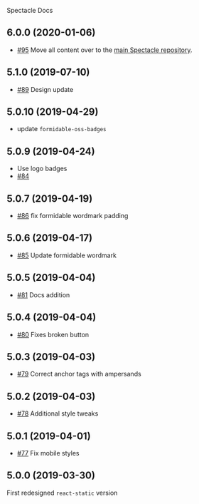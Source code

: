 Spectacle Docs

## 6.0.0 (2020-01-06)

- [#95](https://github.com/FormidableLabs/spectacle-docs/pull/95) Move all content over to the [main Spectacle repository](https://www.github.com/formidablelabs/spectacle).

## 5.1.0 (2019-07-10)

- [#89](https://github.com/FormidableLabs/spectacle-docs/pull/89) Design update

## 5.0.10 (2019-04-29)

- update `formidable-oss-badges`

## 5.0.9 (2019-04-24)

- Use logo badges
- [#84](https://github.com/FormidableLabs/spectacle-docs/pull/84)

## 5.0.7 (2019-04-19)

- [#86](https://github.com/FormidableLabs/spectacle-docs/pull/86) fix formidable wordmark padding

## 5.0.6 (2019-04-17)

- [#85](https://github.com/FormidableLabs/spectacle-docs/pull/85) Update formidable wordmark

## 5.0.5 (2019-04-04)

- [#81](https://github.com/FormidableLabs/spectacle-docs/pull/81) Docs addition

## 5.0.4 (2019-04-04)

- [#80](https://github.com/FormidableLabs/spectacle-docs/pull/80) Fixes broken button

## 5.0.3 (2019-04-03)

- [#79](https://github.com/FormidableLabs/spectacle-docs/pull/79) Correct anchor tags with ampersands

## 5.0.2 (2019-04-03)

- [#78](https://github.com/FormidableLabs/spectacle-docs/pull/78) Additional style tweaks

## 5.0.1 (2019-04-01)

- [#77](https://github.com/FormidableLabs/spectacle-docs/pull/77) Fix mobile styles

## 5.0.0 (2019-03-30)

First redesigned `react-static` version
